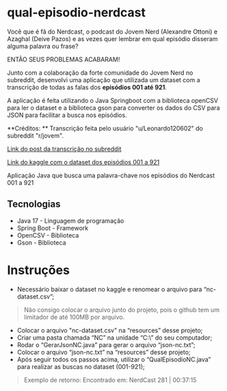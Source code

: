 # qual-episodio-nerdcast

Você que é fã do Nerdcast, o podcast do Jovem Nerd (Alexandre Ottoni) e Azaghal (Deive Pazos) e as vezes quer lembrar em qual episódio disseram alguma palavra ou frase?

ENTÃO SEUS PROBLEMAS ACABARAM! 

Junto com a colaboração da forte comunidade do Jovem Nerd no subreddit, desenvolvi uma aplicação que utilizada um dataset com a transcrição de todas as falas dos **episódios 001 até 921**.

A aplicação é feita utilizando o Java Springboot com a biblioteca openCSV para ler o dataset e a biblioteca gson para converter os dados do CSV para JSON para facilitar a busca nos episódios.

**Créditos: ** Transcrição feita pelo usuário "u/Leonardo120602" do subreddit "r/jovem".

[Link do post da transcrição no subreddit](https://www.reddit.com/r/jovemnerd/comments/1bpgz0w/transcri%C3%A7%C3%A3o_dos_nerdcasts_do_001_ao_921/ "Link do post no sub")

[Link do kaggle com o dataset dos episódios 001 a 921](https://www.kaggle.com/datasets/leonardocosta1206/nerdcast-transcriptions "Link do kaggle com o dataset dos episódios 001 a 921")

Aplicação Java que busca uma palavra-chave nos episódios do Nerdcast 001 a 921

## Tecnologias
- Java 17 - Linguagem de programação
- Spring Boot - Framework
- OpenCSV - Biblioteca
- Gson - Biblioteca

# Instruções
- Necessário baixar o dataset no kaggle e renomear o arquivo para “nc-dataset.csv”;
> Não consigo colocar o arquivo junto do projeto, pois o github tem um limitador de até 100MB por arquivo.
- Colocar o arquivo "nc-dataset.csv" na “resources” desse projeto;
- Criar uma pasta chamada “NC” na unidade “C:\” do seu computador;
- Rodar o “GerarJsonNC.java” para gerar o arquivo “json-nc.txt”;
- Colocar o arquivo “json-nc.txt” na “resources” desse projeto;
- Após seguir todos os passos acima, utilizar o “QualEpisodioNC.java” para realizar as buscas no dataset (001-921);
> Exemplo de retorno: Encontrado em: NerdCast 281 | 00:37:15